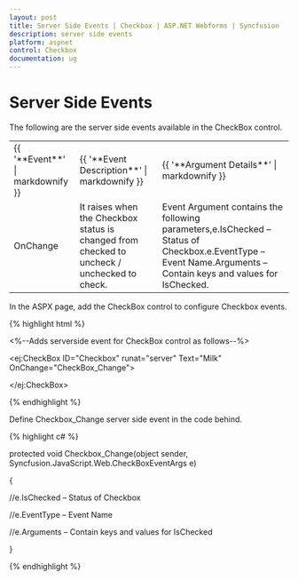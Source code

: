```yaml
---
layout: post
title: Server Side Events | Checkbox | ASP.NET Webforms | Syncfusion
description: server side events
platform: aspnet
control: Checkbox
documentation: ug
---
```


# Server Side Events

The following are the server side events available in the CheckBox control.

<table>
<tr>
<td>
{{ '**Event**' | markdownify }}</td><td>
{{ '**Event Description**' | markdownify }}</td><td>
{{ '**Argument Details**' | markdownify }}</td></tr>
<tr>
<td>
OnChange</td><td>
It raises when the Checkbox status is changed from checked to uncheck / unchecked to check.</td><td>
Event Argument contains the following parameters,e.IsChecked – Status of Checkbox.e.EventType – Event Name.Arguments – Contain keys and values for IsChecked.</td></tr>
</table>


In the ASPX page, add the CheckBox control to configure Checkbox events.

{% highlight html %}

<%--Adds serverside event for CheckBox control as follows--%>



<ej:CheckBox ID="Checkbox" runat="server" Text="Milk" OnChange="CheckBox_Change">

</ej:CheckBox>





{% endhighlight %}

Define Checkbox_Change server side event in the code behind.

{% highlight c# %}

protected void Checkbox_Change(object sender, Syncfusion.JavaScript.Web.CheckBoxEventArgs e)

{



//e.IsChecked – Status of Checkbox

//e.EventType – Event Name

//e.Arguments – Contain keys and values for IsChecked

 }



{% endhighlight %}



